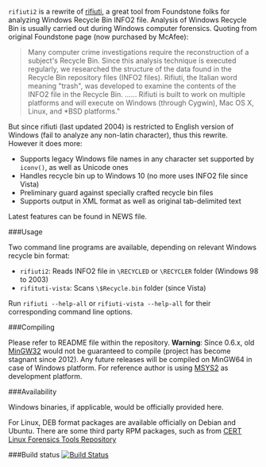 `rifiuti2` is a rewrite of [rifiuti](https://web.archive.org/web/20101121070625/http://www.foundstone.com/us/resources/proddesc/rifiuti.htm), a great tool from Foundstone folks for analyzing Windows Recycle Bin INFO2 file. Analysis of Windows Recycle Bin is usually carried out during Windows computer forensics. Quoting from original Foundstone page (now purchased by McAfee):

> Many computer crime investigations require the reconstruction of a subject's Recycle Bin. Since this analysis technique is executed regularly, we researched the structure of the data found in the Recycle Bin repository files (INFO2 files). Rifiuti, the Italian word meaning "trash", was developed to examine the contents of the INFO2 file in the Recycle Bin. ...... Rifiuti is built to work on multiple platforms and will execute on Windows (through Cygwin), Mac OS X, Linux, and *BSD platforms."

But since rifiuti (last updated 2004) is restricted to English version of Windows (fail to analyze any non-latin character), thus this rewrite. However it does more:

* Supports legacy Windows file names in any character set supported by `iconv()`, as well as Unicode ones
* Handles recycle bin up to Windows 10 (no more uses INFO2 file since Vista)
* Preliminary guard against specially crafted recycle bin files
* Supports output in XML format as well as original tab-delimited text

Latest features can be found in NEWS file.

###Usage

Two command line programs are available, depending on relevant Windows recycle bin format:
* `rifiuti2`: Reads INFO2 file in `\RECYCLED` or `\RECYCLER` folder (Windows 98 to 2003)
* `rifituti-vista`: Scans `\$Recycle.bin` folder (since Vista)

Run `rifiuti --help-all` or `rifiuti-vista --help-all` for their corresponding command line options.

###Compiling

Please refer to README file within the repository. **Warning**: Since 0.6.x, old [MinGW32](http://www.mingw.org/) would not be guaranteed to compile (project has become stagnant since 2012). Any future releases will be compiled on MinGW64 in case of Windows platform. For reference author is using [MSYS2](https://msys2.github.io/) as development platform.

###Availability

Windows binaries, if applicable, would be officially provided here.

For Linux, DEB format packages are available officially on Debian and Ubuntu. There are some third party RPM packages, such as from [CERT Linux Forensics Tools Repository](https://forensics.cert.org/)

###Build status
[![Build Status](https://travis-ci.org/abelcheung/rifiuti2.svg)](https://travis-ci.org/abelcheung/rifiuti2)
